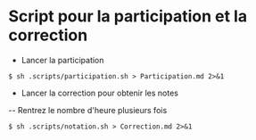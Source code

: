 # Script pour la participation et la correction

* Lancer la participation 

```
$ sh .scripts/participation.sh > Participation.md 2>&1
```
* Lancer la correction pour obtenir les notes 

 -- Rentrez le nombre d'heure plusieurs fois

```
$ sh .scripts/notation.sh > Correction.md 2>&1
```
